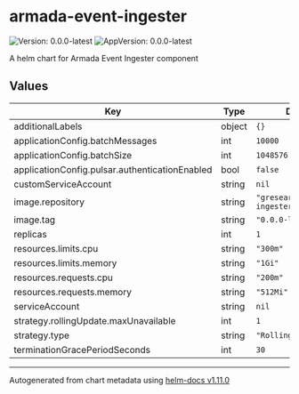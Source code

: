 # armada-event-ingester

![Version: 0.0.0-latest](https://img.shields.io/badge/Version-0.0.0--latest-informational?style=flat-square) ![AppVersion: 0.0.0-latest](https://img.shields.io/badge/AppVersion-0.0.0--latest-informational?style=flat-square)

A helm chart for Armada Event Ingester component

## Values

| Key | Type | Default | Description |
|-----|------|---------|-------------|
| additionalLabels | object | `{}` |  |
| applicationConfig.batchMessages | int | `10000` |  |
| applicationConfig.batchSize | int | `1048576` |  |
| applicationConfig.pulsar.authenticationEnabled | bool | `false` |  |
| customServiceAccount | string | `nil` |  |
| image.repository | string | `"gresearchdev/event-ingester-ingester"` |  |
| image.tag | string | `"0.0.0-latest"` |  |
| replicas | int | `1` |  |
| resources.limits.cpu | string | `"300m"` |  |
| resources.limits.memory | string | `"1Gi"` |  |
| resources.requests.cpu | string | `"200m"` |  |
| resources.requests.memory | string | `"512Mi"` |  |
| serviceAccount | string | `nil` |  |
| strategy.rollingUpdate.maxUnavailable | int | `1` |  |
| strategy.type | string | `"RollingUpdate"` |  |
| terminationGracePeriodSeconds | int | `30` |  |

----------------------------------------------
Autogenerated from chart metadata using [helm-docs v1.11.0](https://github.com/norwoodj/helm-docs/releases/v1.11.0)
